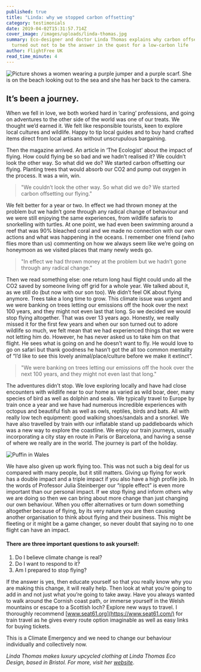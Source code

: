 ```yaml
---
published: true
title: "Linda: why we stopped carbon offsetting"
category: testimonials
date: 2019-04-02T15:31:57.714Z
cover_image: /images/uploads/linda-thomas.jpg
summary: Eco-designer and doctor Linda Thomas explains why carbon offsetting
  turned out not to be the answer in the quest for a low-carbon life
author: FlightFree UK
read_time_minute: 4
---
```

![Picture shows a women wearing a purple jumper and a purple scarf. She is on the beach looking out to the sea and she has her back to the camera. ](/images/uploads/linda-thomas.jpg)

## It’s been a journey.

When we fell in love, we both worked hard in ‘caring’ professions, and going on adventures to the other side of the world was one of our treats. We thought we’d earned it. We felt like responsible tourists, keen to explore local cultures and wildlife. Happy to tip local guides and to buy hand crafted items direct from local artisans without unscrupulous bargaining. 

Then the magazine arrived. An article in ‘The Ecologist’ about the impact of flying. How could flying be so bad and we hadn’t realised it? We couldn’t look the other way. So what did we do? We started carbon offsetting our flying. Planting trees that would absorb our CO2 and pump out oxygen in the process. It was a win, win. 

> "We couldn’t look the other way. So what did we do? We started carbon offsetting our flying."

We felt better for a year or two. In effect we had thrown money at the problem but we hadn’t gone through any radical change of behaviour and we were still enjoying the same experiences, from wildlife safaris to snorkelling with turtles. At one point, we had even been swimming around a reef that was 90% bleached coral and we made no connection with our own actions and what was happening in the oceans. I remember one friend (who flies more than us) commenting on how we always seem like we’re going on honeymoon as we visited places that many newly weds go. 

> "In effect we had thrown money at the problem but we hadn’t gone through any radical change."

Then we read something else: one return long haul flight could undo all the CO2 saved by someone living off grid for a whole year. We talked about it, as we still do (but now with our son too). We didn’t feel OK about flying anymore. Trees take a long time to grow. This climate issue was urgent and we were banking on trees letting our emissions off the hook over the next 100 years, and they might not even last that long. So we decided we would stop flying altogether. That was over 13 years ago. Honestly, we really missed it for the first few years and when our son turned out to adore wildlife so much, we felt mean that we had experienced things that we were not letting him do. However, he has never asked us to take him on that flight. He sees what is going on and he doesn’t want to fly. He would love to go on safari but thank goodness he hasn’t got the all too common mentality of “I’d like to see this lovely animal/place/culture before we make it extinct”.

> "We were banking on trees letting our emissions off the hook over the next 100 years, and they might not even last that long."

The adventures didn’t stop. We love exploring locally and have had close encounters with wildlife near to our home as varied as wild boar, deer, many species of bird as well as dolphin and seals. We typically travel to Europe by train once a year and we have had numerous incredible experiences with octopus and beautiful fish as well as owls, reptiles, birds and bats. All with really low tech equipment: good walking shoes/sandals and a snorkel. We have also travelled by train with our inflatable stand up paddleboards which was a new way to explore the coastline. We enjoy our train journeys, usually incorporating a city stay en route in Paris or Barcelona, and having a sense of where we really are in the world. The journey is part of the holiday.

![](/images/uploads/puffin.jpg "Puffin in Wales")

We have also given up work flying too. This was not such a big deal for us compared with many people, but it still matters. Giving up flying for work has a double impact and a triple impact if you also have a high profile job. In the words of Professor Julia Steinberger our “ripple effect” is even more important than our personal impact. If we stop flying and inform others why we are doing so then we can bring about more change than just changing our own behaviour. When you offer alternatives or turn down something altogether because of flying, by its very nature you are then causing another organisation to think about flying and their business. This might be fleeting or it might be a game changer, so never doubt that saying no to one flight can have an impact.

#### There are three important questions to ask yourself:

1. Do I believe climate change is real?
2. Do I want to respond to it?
3. Am I prepared to stop flying?

If the answer is yes, then educate yourself so that you really know why you are making this change, it will really help. Then look at what you’re going to add in and not just what you’re going to take away. Have you always wanted to walk around the Cornish coast path, or immerse yourself in the Welsh mountains or escape to a Scottish loch? Explore new ways to travel. I thoroughly recommend [www.seat61.org](https://www.seat61.com/) for train travel as he gives every route option imaginable as well as easy links for buying tickets.

This is a Climate Emergency and we need to change our behaviour individually and collectively now.

*Linda Thomas makes luxury upcycled clothing at Linda Thomas Eco Design, based in Bristol. For more, visit her* *[website](http://lindathomasecodesign.co.uk/index.php/about/)*.